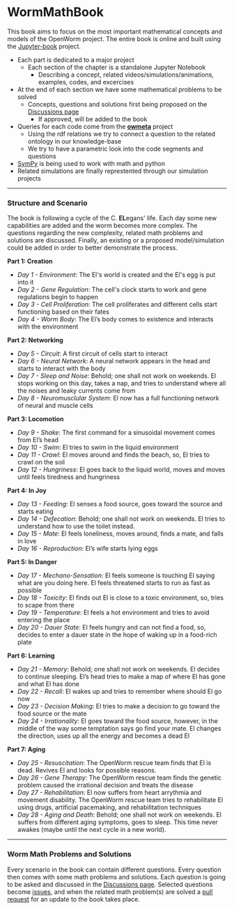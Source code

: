 # WormMathBook

This book aims to focus on the most important mathematical concepts and models of the OpenWorm project. The entire book is online and built using the [Jupyter-book](https://github.com/executablebooks/jupyter-book) project.

* Each part is dedicated to a major project
  * Each section of the chapter is a standalone Jupyter Notebook
    * Describing a concept, related videos/simulations/animations, examples, codes, and excercises
* At the end of each section we have some mathematical problems to be solved
  * Concepts, questions and solutions first being proposed on the [Discussions page](https://github.com/openworm/worm-math-book/discussions)
    * If approved, will be added to the book
* Queries for each code come from the **[owmeta](https://github.com/openworm/owmeta)** project
  * Using the rdf relations we try to connect a question to the related ontology in our knowledge-base
  * We try to have a parametric look into the code segments and questions
* [SymPy](https://www.sympy.org) is being used to work with math and python
* Related simulations are finally represtented through our simulation projects

---

### Structure and Scenario

The book is following a cycle of the C. **EL**egans' life. Each day some new capabilities are added and the worm becomes more complex. The questions regarding the new complexity, related math problems and solutions are discussed. Finally, an existing or a proposed model/simulation could be added in order to better demonstrate the process.

**Part 1: Creation**

* *Day 1 - Environment*: The El's world is created and the El's egg is put into it
* *Day 2 - Gene Regulation*: The cell's clock starts to work and gene regulations begin to happen
* *Day 3 - Cell Proliferation*: The cell proliferates and different cells start functioning based on their fates
* *Day 4 - Worm Body*: The El’s body comes to existence and interacts with the environment

**Part 2: Networking**

- *Day 5 - Circuit*: A first circuit of cells start to interact
- *Day 6 - Neural Network*: A neural network appears in the head and starts to interact with the body
- *Day 7 - Sleep and Noise*: Behold; one shall not work on weekends. El stops working on this day, takes a nap, and tries to understand where all the noises and leaky currents come from
- *Day 8 - Neuromusclular System*: El now has a full functioning network of neural and muscle cells

**Part 3: Locomotion**

- *Day 9 - Shake*: The first command for a sinusoidal movement comes from El’s head
- *Day 10 - Swim*: El tries to swim in the liquid environment
- *Day 11 - Crawl*: El moves around and finds the beach, so, El tries to crawl on the soil
- *Day 12 - Hungriness*: El goes back to the liquid world, moves and moves until feels tiredness and hungriness

**Part 4: In Joy**

- *Day 13 - Feeding*: El senses a food source, goes toward the source and starts eating
- *Day 14 - Defecation*: Behold; one shall not work on weekends. El tries to understand how to use the toilet instead.
- *Day 15 - Mate*: El feels loneliness, moves around, finds a mate, and falls in love
- *Day 16 - Reproduction*: El’s wife starts lying eggs

**Part 5: In Danger**

* *Day 17 - Mechano-Sensation*: El feels someone is touching El saying what are you doing here. El feels threatened starts to run as fast as possible
* *Day 18 - Toxicity*: El finds out El is close to a toxic environment, so, tries to scape from there
* *Day 19 - Temperature*: El feels a hot environment and tries to avoid entering the place
* *Day 20 - Dauer State*: El feels hungry and can not find a food, so, decides to enter a dauer state in the hope of waking up in a food-rich plate

**Part 6: Learning**

- *Day 21 - Memory*: Behold; one shall not work on weekends. El decides to continue sleeping. El’s head tries to make a map of where El has gone and what El has done
- *Day 22 - Recall*: El wakes up and tries to remember where should El go now
- *Day 23 - Decision Making*: El tries to make a decision to go toward the food source or the mate
- *Day 24 - Irrationality*: El goes toward the food source, however, in the middle of the way some temptation says go find your mate. El changes the direction, uses up all the energy and becomes a dead El

**Part 7: Aging**

- *Day 25 - Resuscitation*: The OpenWorm rescue team finds that El is dead. Revives El and looks for possible reasons.
- *Day 26 - Gene Therapy*: The OpenWorm rescue team finds the genetic problem caused the irrational decision and treats the disease
- *Day 27 - Rehabilitation*: El now suffers from heart arrythmia and movement disability. The OpenWorm rescue team tries to rehabilitate El using drugs, artificial pacemaking, and rehabilitation techniques
- *Day 28 - Aging and Death*: Behold; one shall not work on weekends. El suffers from different aging symptoms, goes to sleep. This time never awakes (maybe until the next cycle in a new world).

---

### Worm Math Problems and Solutions

Every scenario in the book can contain different questions. Every question then comes with some math problems and solutions. Each question is going to be asked and discussed in the [Discussions page](https://github.com/openworm/worm-math-book/discussions). Selected questions become [issues](https://github.com/openworm/worm-math-book/issues), and when the related math problem(s) are solved a [pull request](https://github.com/openworm/worm-math-book/pulls) for an update to the book takes place.

